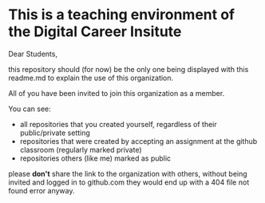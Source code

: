 # This is a teaching environment of the Digital Career Insitute

Dear Students,

this repository should (for now) be the only one being displayed with this readme.md to explain the use of this organization.

All of you have been invited to join this organization as a member.

You can see:
  * all repositories that you created yourself, regardless of their public/private setting
  * repositories that were created by accepting an assignment at the github classroom (regularly marked private)
  * repositories others (like me) marked as public
  
please **don't** share the link to the organization with others, without being invited and logged in to github.com they would end up with a 404 file not found error anyway.

